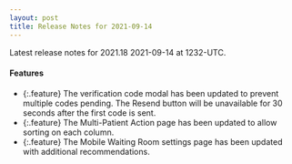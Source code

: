 ```yaml
---
layout: post
title: Release Notes for 2021-09-14
---
```


Latest release notes for 2021.18 2021-09-14 at 1232-UTC.

<div class='features' markdown='1'>

#### Features

- {:.feature} The verification code modal has been updated to prevent multiple codes pending. The Resend button will be unavailable for 30 seconds after the first code is sent.
- {:.feature} The Multi-Patient Action page has been updated to allow sorting on each column.
- {:.feature} The Mobile Waiting Room settings page has been updated with additional recommendations.

</div>

